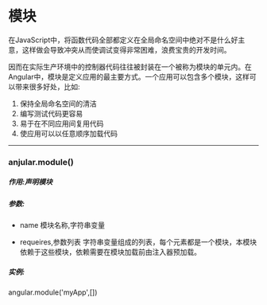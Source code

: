 # 模块

在JavaScript中，将函数代码全部都定义在全局命名空间中绝对不是什么好主意，这样做会导致冲突从而使调试变得非常困难，浪费宝贵的开发时间。

因而在实际生产环境中的控制器代码往往被封装在一个被称为模块的单元内。在Angular中，模块是定义应用的最主要方式。一个应用可以包含多个模块，这样可以带来很多好处，比如:

1. 保持全局命名空间的清洁
2. 编写测试代码更容易
3. 易于在不同应用间复用代码
4. 使应用可以以任意顺序加载代码

------------------------------


### anjular.module()

##### 作用:声明模块

##### 参数:

* name
   模块名称,字符串变量

* requeires,参数列表
   字符串变量组成的列表，每个元素都是一个模块，本模块依赖于这些模块，依赖需要在模块加载前由注入器预加载。


##### 实例:

angular.module('myApp',[])


